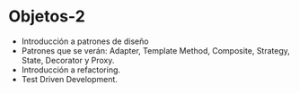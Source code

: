 # Objetos-2
 - Introducción a patrones de diseño
 - Patrones que se verán: Adapter, Template Method, Composite, Strategy, State, Decorator y Proxy.  
 - Introducción a refactoring.
 - Test Driven Development.


